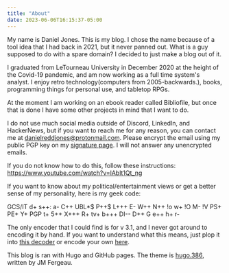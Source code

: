 ```yaml
---
title: "About"
date: 2023-06-06T16:15:37-05:00
---
```

My name is Daniel Jones. This is my blog. I chose the name because of a tool idea that I had back in 2021, but it never panned out. What is a guy supposed to do with a spare domain? I decided to just make a blog out of it.

I graduated from LeTourneau University in December 2020 at the height of the Covid-19 pandemic, and am now working as a full time system's analyst. I enjoy retro technology(computers from 2005-backwards.), books, programming things for personal use, and tabletop RPGs. 

At the moment I am working on an ebook reader called Bibliofile, but once that is done I have some other projects in mind that I want to do.

I do not use much social media outside of Discord, LinkedIn, and HackerNews, but if you want to reach me for any reason,  you can contact me at danielreddjones@protonmail.com. Please encrypt the email using my public PGP key on my [signature page](../signature). I will not answer any unencrypted emails.

If you do not know how to do this, follow these instructions: https://www.youtube.com/watch?v=lAblt1Qt_ng

If you want to know about my political/entertainment views or get a better sense of my personality, here is my geek code: 

GCS/IT d+ s++: a- C++ UBL*$ P++$ L+++ E- W++ N++ !o w+ !O M- !V PS+ PE+ Y+ PGP t+ 5++ X+++ R+ tv+ b+++ DI-- D++ G e++ h+ r-



The only encoder that I could find is for v 3.1, and I never got around to encoding it by hand. If you want to understand what this means, just plop it into [this decoder](https://www.joereiss.net/geek/ungeek.html) or encode your own [here](https://www.joereiss.net/geek/geek.html).

This blog is ran with Hugo and GitHub pages. The theme is [hugo.386](https://themes.gohugo.io/themes/hugo.386/), written by JM Fergeau.